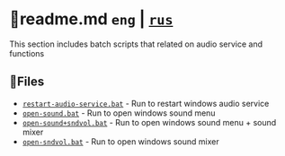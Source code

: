 # 📕readme.md `eng` | [`rus`](https://github.com/N3M1X10/windows-batch/blob/master/src/system-services/audio/readme-ru.md)

This section includes batch scripts that related on audio service and functions

## 📁Files
- [`restart-audio-service.bat`](https://github.com/N3M1X10/windows-batch/blob/master/src/system-services/audio/restart-audio-service.bat) - Run to restart windows audio service
- [`open-sound.bat`](https://github.com/N3M1X10/windows-batch/blob/master/src/system-services/audio/open-sound.bat) - Run to open windows sound menu
- [`open-sound+sndvol.bat`](https://github.com/N3M1X10/windows-batch/blob/master/src/system-services/audio/open-sound+sndvol.bat) - Run to open windows sound menu + sound mixer
- [`open-sndvol.bat`](https://github.com/N3M1X10/windows-batch/blob/master/src/system-services/audio/open-sndvol.bat) - Run to open windows sound mixer

